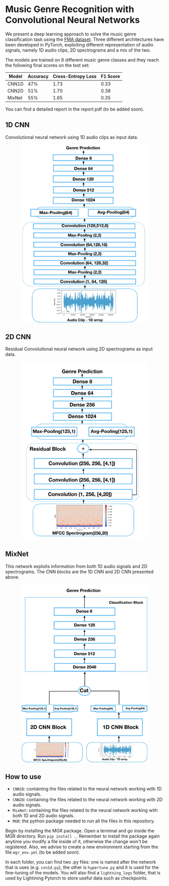 # Music Genre Recognition with Convolutional Neural Networks

We present a deep learning approach to solve the music genre classification task using the [FMA dataset](https://github.com/mdeff/fma). Three different architectures have been developed in PyTorch, exploiting different representation of audio signals, namely 1D audio clips, 2D spectrograms and a mix of the two. 

The models are trained on 8 different music genre classes and they reach the following final scores on the test set:

| Model | Accuracy | Cross-Entropy Loss | F1 Score |
|-------|----------|--------------------| ---------|
| CNN1D | 47%      | 1.73               | 0.33 |
| CNN2D | 51%      | 1.70               | 0.38 |
| MixNet| 55%      | 1.65               | 0.35 |

You can find a detailed report in the report.pdf (to be added soon).


## 1D CNN
Convolutional neural network using 1D audio clips as input data.

<p align="center">
  <img src="imgs/cnn1D_scheme.jpg" alt="1D CNN Architecture" width="400" />
</p>


## 2D CNN 
Residual Convolutional neural network using 2D spectrograms as input data.
<p align="center">
  <img src="imgs/cnn2D_scheme.jpg" alt="2D CNN Architecture" width="400" />
</p>

## MixNet 
This network exploits information from both 1D audio signals and 2D spectrograms.
The CNN blocks are the 1D CNN and 2D CNN presented above. 


<p align="center">
  <img src="imgs/cnnmix_scheme.jpg" alt="MixNet Architecture" width="400" />
</p>


## How to use

* `CNN1D`: containing the files related to the neural network working with 1D audio signals.
* `CNN2D`: containing the files related to the neural network working with 2D audio signals.
* `MixNet`: containing the files related to the neural network working with both 1D and 2D audio signals.
* `MGR`: the python package needed to run all the files in this repository.

Begin by installing the MGR package. Open a terminal and go inside the MGR directory. Run `pip install .`. Remember to install the package again anytime you modify a file inside of it, otherwise the change won't be registered. Also, we advise to create a new environment starting from the file `mgr_env.yml` (to be added soon).

In each folder, you can find two .py files: one is named after the network that is uses (e.g. `cnn1d.py`), the other is `hypertune.py` and it is used for the fine-tuning of the models. You will also find a `lightning_logs` folder, that is used by Lightining Pytorch to store useful data such as checkpoints. 
